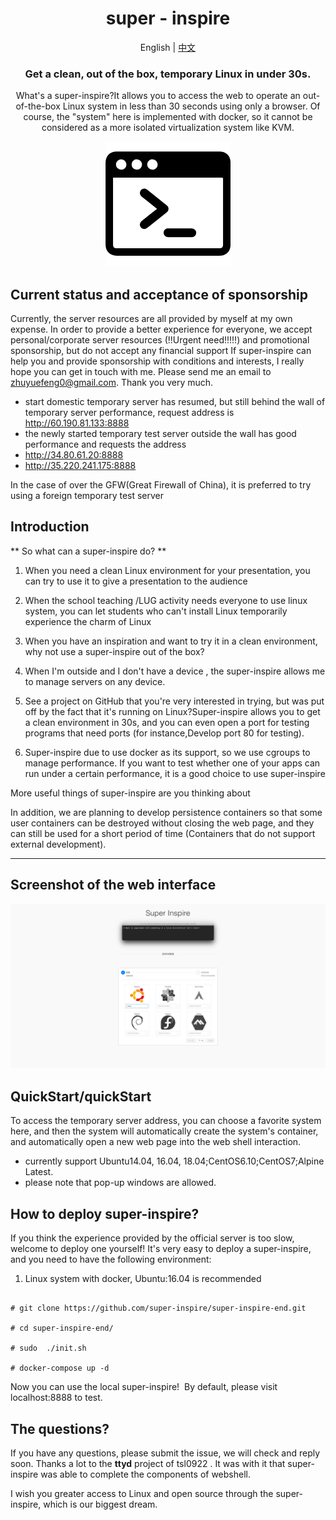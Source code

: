 <div align="center">

# super - inspire

English | [中文](./docs/README-zh.md)

### Get a clean, out of the box, temporary Linux in under 30s.

What's a super-inspire?It allows you to access the web to operate an out-of-the-box Linux system in less than 30 seconds using only a browser. Of course, the "system" here is implemented with docker, so it cannot be considered as a more isolated virtualization system like KVM.

![](./terminal.png)

</div>

## Current status and acceptance of sponsorship

Currently, the server resources are all provided by myself at my own expense.
In order to provide a better experience for everyone, we accept personal/corporate server resources (!!Urgent need!!!!!) and promotional sponsorship, but do not accept any financial support
If super-inspire can help you and provide sponsorship with conditions and interests, I really hope you can get in touch with me. Please send me an email to zhuyuefeng0@gmail.com. Thank you very much.

- start domestic temporary server has resumed, but still behind the wall of temporary server performance, request address is http://60.190.81.133:8888
- the newly started temporary test server outside the wall has good performance and requests the address
- http://34.80.61.20:8888
- http://35.220.241.175:8888

In the case of over the GFW(Great Firewall of China), it is preferred to try using a foreign temporary test server

## Introduction

** So what can a super-inspire do? **

1. When you need a clean Linux environment for your presentation, you can try to use it to give a presentation to the audience

2. When the school teaching /LUG activity needs everyone to use linux system, you can let students who can't install Linux temporarily experience the charm of Linux

3. When you have an inspiration and want to try it in a clean environment, why not use a super-inspire out of the box?

4. When I'm outside and I don't have a device , the super-inspire allows me to manage servers on any device.

5. See a project on GitHub that you're very interested in trying, but was put off by the fact that it's running on Linux?Super-inspire allows you to get a clean environment in 30s, and you can even open a port for testing programs that need ports (for instance,Develop port 80 for testing).

6. Super-inspire due to use docker as its support, so we use cgroups to manage performance. If you want to test whether one of your apps can run under a certain performance, it is a good choice to use super-inspire

More useful things of super-inspire are you thinking about

In addition, we are planning to develop persistence containers so that some user containers can be destroyed without closing the web page, and they can still be used for a short period of time (Containers that do not support external development).

---

## Screenshot of the web interface

![](./demo/demo.jpg)

## QuickStart/quickStart

To access the temporary server address, you can choose a favorite system here, and then the system will automatically create the system's container, and automatically open a new web page into the web shell interaction.

- currently support Ubuntu14.04, 16.04, 18.04;CentOS6.10;CentOS7;Alpine Latest.
- please note that pop-up windows are allowed.

## How to deploy super-inspire?

If you think the experience provided by the official server is too slow, welcome to deploy one yourself! It's very easy to deploy a super-inspire, and you need to have the following environment:

1. Linux system with docker, Ubuntu:16.04 is recommended

```

# git clone https://github.com/super-inspire/super-inspire-end.git

# cd super-inspire-end/

# sudo  ./init.sh

# docker-compose up -d

```

Now you can use the local super-inspire! 
By default, please visit localhost:8888 to test.

## The questions?

If you have any questions, please submit the issue, we will check and reply soon.
Thanks a lot to the **ttyd** project of tsl0922 . It was with it that super-inspire was able to complete the components of webshell.

I wish you greater access to Linux and open source through the super-inspire, which is our biggest dream.
